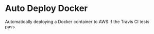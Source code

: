 # Auto Deploy Docker

Automatically deploying a Docker container to AWS if the Travis CI tests pass.
